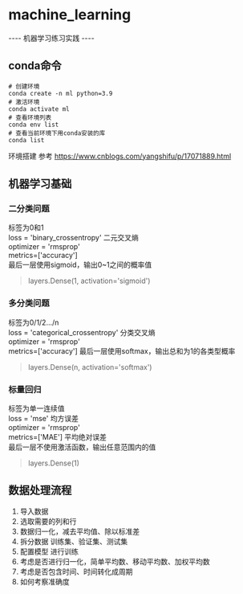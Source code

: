 # machine_learning
---- 机器学习练习实践 ----  
  
## conda命令
```
# 创建环境
conda create -n ml python=3.9
# 激活环境
conda activate ml
# 查看环境列表
conda env list
# 查看当前环境下用conda安装的库
conda list
```
环境搭建 参考 https://www.cnblogs.com/yangshifu/p/17071889.html

## 机器学习基础
### 二分类问题  
标签为0和1  
loss = 'binary_crossentropy' 二元交叉熵  
optimizer = 'rmsprop'  
metrics=['accuracy']  
最后一层使用sigmoid，输出0~1之间的概率值
>layers.Dense(1, activation='sigmoid')  

### 多分类问题  
标签为0/1/2.../n  
loss = 'categorical_crossentropy' 分类交叉熵  
optimizer = 'rmsprop'  
metrics=['accuracy'] 
最后一层使用softmax，输出总和为1的各类型概率
>layers.Dense(n, activation='softmax')
### 标量回归
标签为单一连续值  
loss = 'mse' 均方误差  
optimizer = 'rmsprop'  
metrics=['MAE'] 平均绝对误差  
最后一层不使用激活函数，输出任意范围内的值
>layers.Dense(1) 
  
## 数据处理流程  
1. 导入数据
2. 选取需要的列和行
3. 数据归一化，减去平均值、除以标准差
4. 拆分数据 训练集、验证集、测试集
5. 配置模型 进行训练
6. 考虑是否进行归一化，简单平均数、移动平均数、加权平均数
7. 考虑是否包含时间、时间转化成周期
8. 如何考察准确度
